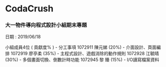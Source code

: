 # CodaCrush
### 大一物件導向程式設計小組期末專題

日期 : 2019/06/18

小組成員4位 ( 貢獻度% ) - 分工事項
  1072911 陳元娣 (20%) - 介面設計、頁面編排
  1072919 廖亭柔 (35%) - 主程式設計、遊戲消除的動作規則
  1072928 江毓晴 (30%) - 多個畫面切換、倒數計時功能
  1072945 黎 臻 (15%) - I/O讀寫檔案資料
